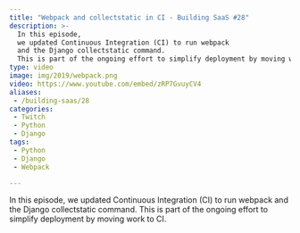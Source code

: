 ```yaml
---
title: "Webpack and collectstatic in CI - Building SaaS #28"
description: >-
  In this episode,
  we updated Continuous Integration (CI) to run webpack
  and the Django collectstatic command.
  This is part of the ongoing effort to simplify deployment by moving work to CI.
type: video
image: img/2019/webpack.png
video: https://www.youtube.com/embed/zRP7GvuyCV4
aliases:
 - /building-saas/28
categories:
 - Twitch
 - Python
 - Django
tags:
 - Python
 - Django
 - Webpack

---
```


In this episode,
we updated Continuous Integration (CI) to run webpack
and the Django collectstatic command.
This is part of the ongoing effort to simplify deployment by moving work to CI.
